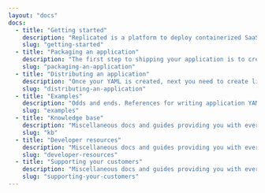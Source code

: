 ```yaml
---
layout: "docs"
docs: 
  - title: "Getting started"
    description: "Replicated is a platform to deploy containerized SaaS applications behind a firewall (ie private cloud, private data center etc)."
    slug: "getting-started"
  - title: "Packaging an application"
    description: "The first step to shipping your application is to create a YAML file that defines the properties, containers, optional configuration and more."
    slug: "packaging-an-application"
  - title: "Distributing an application"
    description: "Once your YAML is created, next you need to create licenses and install them. Here you'll find how to install, upgrade and distribute your application."
    slug: "distributing-an-application"
  - title: "Examples"
    description: "Odds and ends. References for writing application YAML. Real life examples of how to use the integration API and CLI."
    slug: "examples"
  - title: "Knowledge base"
    description: "Miscellaneous docs and guides providing you with everything you need to know when it comes to creating and distributing applications with Replicated."
    slug: "kb"
  - title: "Developer resources"
    description: "Miscellaneous docs and guides providing you with everything you need to know when it comes to creating and distributing applications with Replicated."
    slug: "developer-resources"
  - title: "Supporting your customers"
    description: "Miscellaneous docs and guides providing you with everything you need to know when it comes to creating and distributing applications with Replicated."
    slug: "supporting-your-customers"
---
```

